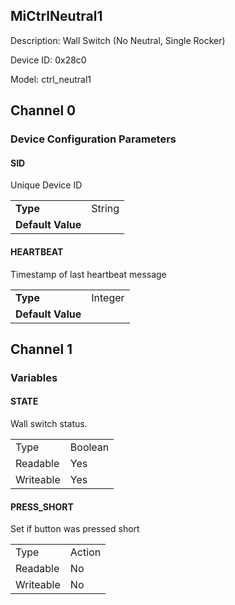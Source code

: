 ## MiCtrlNeutral1

Description: Wall Switch (No Neutral, Single Rocker)

Device ID: 0x28c0

Model: ctrl_neutral1

## Channel 0 

### Device Configuration Parameters

#### SID

Unique Device ID

|  |  |
| -------------- | ------ |
| **Type**      | String |
| **Default Value** |   |

#### HEARTBEAT

Timestamp of last heartbeat message

|                   |         |
| ----------------- | ------- |
| **Type**          | Integer |
| **Default Value** |         |

## Channel 1 

### Variables

#### STATE

Wall switch status.

|           |                     |
| -------------- | :----------------------------- |
| Type          | Boolean                   |
| Readable      | Yes                            |
| Writeable     | Yes                           |

#### PRESS_SHORT

Set if button was pressed short

|           |                     |
| -------------- | :----------------------------- |
| Type          | Action |
| Readable      | No                            |
| Writeable     | No     |

